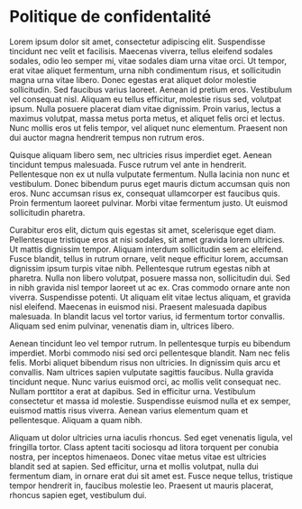 # Politique de confidentalité

Lorem ipsum dolor sit amet, consectetur adipiscing elit. Suspendisse tincidunt nec velit et facilisis. Maecenas viverra, tellus eleifend sodales sodales, odio leo semper mi, vitae sodales diam urna vitae orci. Ut tempor, erat vitae aliquet fermentum, urna nibh condimentum risus, et sollicitudin magna urna vitae libero. Donec egestas erat aliquet dolor molestie sollicitudin. Sed faucibus varius laoreet. Aenean id pretium eros. Vestibulum vel consequat nisl. Aliquam eu tellus efficitur, molestie risus sed, volutpat ipsum. Nulla posuere placerat diam vitae dignissim. Proin varius, lectus a maximus volutpat, massa metus porta metus, et aliquet felis orci et lectus. Nunc mollis eros ut felis tempor, vel aliquet nunc elementum. Praesent non dui auctor magna hendrerit tempus non rutrum eros.

Quisque aliquam libero sem, nec ultricies risus imperdiet eget. Aenean tincidunt tempus malesuada. Fusce rutrum vel ante in hendrerit. Pellentesque non ex ut nulla vulputate fermentum. Nulla lacinia non nunc et vestibulum. Donec bibendum purus eget mauris dictum accumsan quis non eros. Nunc accumsan risus ex, consequat ullamcorper est faucibus quis. Proin fermentum laoreet pulvinar. Morbi vitae fermentum justo. Ut euismod sollicitudin pharetra.

Curabitur eros elit, dictum quis egestas sit amet, scelerisque eget diam. Pellentesque tristique eros at nisi sodales, sit amet gravida lorem ultricies. Ut mattis dignissim tempor. Aliquam interdum sollicitudin sem ac eleifend. Fusce blandit, tellus in rutrum ornare, velit neque efficitur lorem, accumsan dignissim ipsum turpis vitae nibh. Pellentesque rutrum egestas nibh at pharetra. Nulla non libero volutpat, posuere massa non, sollicitudin dui. Sed in nibh gravida nisl tempor laoreet ut ac ex. Cras commodo ornare ante non viverra. Suspendisse potenti. Ut aliquam elit vitae lectus aliquam, et gravida nisl eleifend. Maecenas in euismod nisi. Praesent malesuada dapibus malesuada. In blandit lacus vel tortor varius, id fermentum tortor convallis. Aliquam sed enim pulvinar, venenatis diam in, ultrices libero.

Aenean tincidunt leo vel tempor rutrum. In pellentesque turpis eu bibendum imperdiet. Morbi commodo nisi sed orci pellentesque blandit. Nam nec felis felis. Morbi aliquet bibendum risus non ultricies. In dignissim quis arcu et convallis. Nam ultrices sapien vulputate sagittis faucibus. Nulla gravida tincidunt neque. Nunc varius euismod orci, ac mollis velit consequat nec. Nullam porttitor a erat at dapibus. Sed in efficitur urna. Vestibulum consectetur et massa id molestie. Suspendisse euismod nulla et ex semper, euismod mattis risus viverra. Aenean varius elementum quam et pellentesque. Aliquam a quam nibh.

Aliquam ut dolor ultricies urna iaculis rhoncus. Sed eget venenatis ligula, vel fringilla tortor. Class aptent taciti sociosqu ad litora torquent per conubia nostra, per inceptos himenaeos. Donec vitae metus vitae est ultricies blandit sed at sapien. Sed efficitur, urna et mollis volutpat, nulla dui fermentum diam, in ornare erat dui sit amet est. Fusce neque tellus, tristique tempor hendrerit in, faucibus molestie leo. Praesent ut mauris placerat, rhoncus sapien eget, vestibulum dui.
